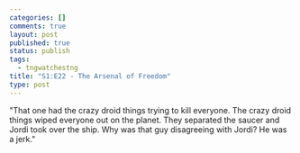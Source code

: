 ```yaml
--- 
categories: []
comments: true
layout: post
published: true
status: publish
tags: 
  - tngwatchestng
title: "S1:E22 - The Arsenal of Freedom"
type: post
---
```

"That one had the crazy droid things trying to kill everyone. The crazy droid things wiped everyone out on the planet. They separated the saucer and Jordi took over the ship. Why was that guy disagreeing with Jordi? He was a jerk."
